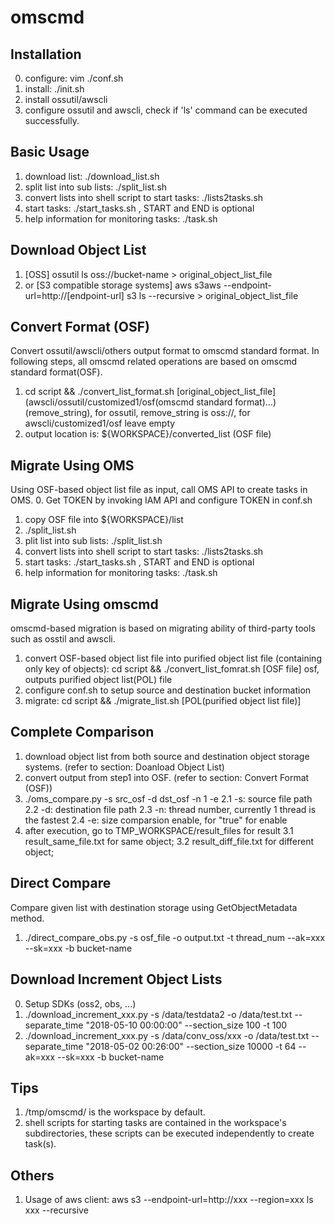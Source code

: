 # omscmd

## Installation
0. configure: vim ./conf.sh
1. install: ./init.sh
2. install ossutil/awscli
3. configure ossutil and awscli, check if 'ls' command can be executed successfully.

## Basic Usage
1. download list: ./download_list.sh
2. split list into sub lists: ./split_list.sh
3. convert lists into shell script to start tasks: ./lists2tasks.sh
4. start tasks: ./start_tasks.sh <START> <END>, START and END is optional
5. help information for monitoring tasks: ./task.sh 

## Download Object List
1. [OSS] ossutil ls oss://bucket-name > original_object_list_file
2. or [S3 compatible storage systems] aws s3aws --endpoint-url=http://[endpoint-url] s3 ls --recursive > original_object_list_file
  
## Convert Format (OSF)
Convert ossutil/awscli/others output format to omscmd standard format. In following steps, all omscmd related operations are based on omscmd standard format(OSF).
1. cd script && ./convert_list_format.sh [original_object_list_file] (awscli/ossutil/customized1/osf(omscmd standard format)...) (remove_string), for ossutil, remove_string is oss://, for awscli/customized1/osf leave empty
2. output location is: ${WORKSPACE}/converted_list (OSF file)

## Migrate Using OMS
Using OSF-based object list file as input, call OMS API to create tasks in OMS.
0. Get TOKEN by invoking IAM API and configure TOKEN in conf.sh
1. copy OSF file into ${WORKSPACE}/list
2. ./split_list.sh
3. plit list into sub lists: ./split_list.sh
3. convert lists into shell script to start tasks: ./lists2tasks.sh
4. start tasks: ./start_tasks.sh <START> <END>, START and END is optional
5. help information for monitoring tasks: ./task.sh 

## Migrate Using omscmd
omscmd-based migration is based on migrating ability of third-party tools such as osstil and awscli.
1. convert OSF-based object list file into purified object list file (containing only key of objects): cd script && ./convert_list_fomrat.sh [OSF file] osf, outputs  purified object list(POL) file
2. configure conf.sh to setup source and destination bucket information
3. migrate: cd script && ./migrate_list.sh [POL(purified object list file)]

## Complete Comparison
1. download object list from both source and destination object storage systems. (refer to section: Doanload Object List)
2. convert output from step1 into OSF. (refer to section: Convert Format (OSF))
3. ./oms_compare.py -s src_osf -d dst_osf -n 1 -e
    2.1 -s: source file path
    2.2 -d: destination file path
    2.3 -n: thread number, currently 1 thread is the fastest
    2.4 -e: size comparsion enable, for "true" for enable
3. after execution, go to TMP_WORKSPACE/result_files for result
    3.1 result_same_file.txt for same object;
    3.2 result_diff_file.txt for different object;

## Direct Compare
Compare given list with destination storage using GetObjectMetadata method.
1. ./direct_compare_obs.py -s osf_file -o output.txt -t thread_num --ak=xxx --sk=xxx -b bucket-name

## Download Increment Object Lists
0. Setup SDKs (oss2, obs, ...)
1. ./download_increment_xxx.py -s /data/testdata2  -o /data/test.txt --separate_time "2018-05-10 00:00:00" --section_size 100 -t 100
2. ./download_increment_xxx.py -s /data/conv_oss/xxx -o /data/test.txt --separate_time "2018-05-02 00:26:00" --section_size 10000 -t 64 --ak=xxx --sk=xxx -b bucket-name

## Tips
1. /tmp/omscmd/ is the workspace by default.
2. shell scripts for starting tasks are contained in the workspace's subdirectories, these scripts can be executed independently to create task(s).

## Others
1. Usage of aws client: aws s3 --endpoint-url=http://xxx --region=xxx ls xxx --recursive
